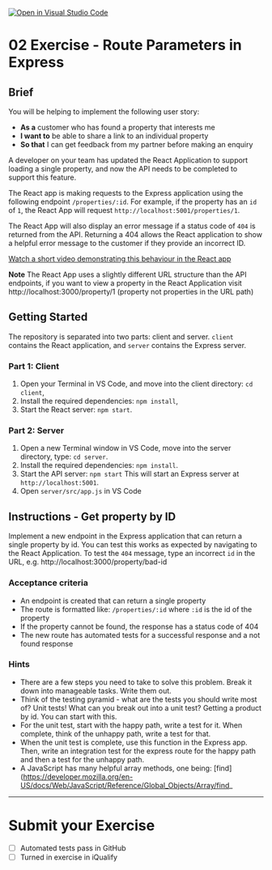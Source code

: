 [![Open in Visual Studio Code](https://classroom.github.com/assets/open-in-vscode-718a45dd9cf7e7f842a935f5ebbe5719a5e09af4491e668f4dbf3b35d5cca122.svg)](https://classroom.github.com/online_ide?assignment_repo_id=11084650&assignment_repo_type=AssignmentRepo)
# 02 Exercise - Route Parameters in Express

## Brief

You will be helping to implement the following user story:

- **As a** customer who has found a property that interests me
- **I want to** be able to share a link to an individual property
- **So that** I can get feedback from my partner before making an enquiry

A developer on your team has updated the React Application to support loading a single property, and now the API needs to be completed to support this feature.

The React app is making requests to the Express application using the following endpoint `/properties/:id`. For example, if the property has an `id` of `1`, the React App will request `http://localhost:5001/properties/1`. 

The React App will also display an error message if a status code of `404` is returned from the API. Returning a 404 allows the React application to show a helpful error message to the customer if they provide an incorrect ID.

[Watch a short video demonstrating this behaviour in the React app](docs/brief.mp4)

**Note** The React App uses a slightly different URL structure than the API endpoints, if you want to view a property in the React Application visit http://localhost:3000/property/1 (property not properties in the URL path)

## Getting Started

The repository is separated into two parts: client and server. `client` contains the React application, and `server` contains the Express server.

### Part 1: Client

1. Open your Terminal in VS Code, and move into the client directory: `cd client`,
2. Install the required dependencies: `npm install`,
3. Start the React server: `npm start`.

### Part 2: Server

1. Open a new Terminal window in VS Code, move into the server directory, type: `cd server`.
2. Install the required dependencies: `npm install`.
3. Start the API server: `npm start` This will start an Express server at `http://localhost:5001`.
4. Open `server/src/app.js` in VS Code

## Instructions - Get property by ID

Implement a new endpoint in the Express application that can return a single property by id. You can test this works as expected by navigating to the React Application. To test the `404` message, type an incorrect `id` in the URL, e.g. http://localhost:3000/property/bad-id

### Acceptance criteria

- An endpoint is created that can return a single property
- The route is formatted like: `/properties/:id` where `:id` is the id of the property
- If the property cannot be found, the response has a status code of 404
- The new route has automated tests for a successful response and a not found response

### Hints 

- There are a few steps you need to take to solve this problem. Break it down into manageable tasks. Write them out.
- Think of the testing pyramid - what are the tests you should write most of? Unit tests! What can you break out into a unit test? Getting a product by id. You can start with this.
- For the unit test, start with the happy path, write a test for it. When complete, think of the unhappy path, write a test for that. 
- When the unit test is complete, use this function in the Express app. Then, write an integration test for the express route for the happy path and then a test for the unhappy path.
- A JavaScript has many helpful array methods, one being: [find](https://developer.mozilla.org/en-US/docs/Web/JavaScript/Reference/Global_Objects/Array/find_

--- 

# Submit your Exercise

- [ ] Automated tests pass in GitHub
- [ ] Turned in exercise in iQualify

